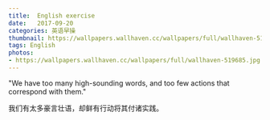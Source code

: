 ```yaml
---
title:  English exercise
date:   2017-09-20
categories: 英语早操
thumbnail: https://wallpapers.wallhaven.cc/wallpapers/full/wallhaven-519685.jpg
tags: English
photos:
- https://wallpapers.wallhaven.cc/wallpapers/full/wallhaven-519685.jpg
---
```


"We have too many high-sounding words, and too few actions that correspond with them."
<p>我们有太多豪言壮语，却鲜有行动将其付诸实践。</p>
